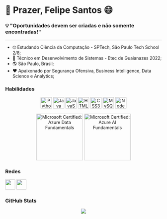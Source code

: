 👋 Prazer, Felipe Santos 😄
==============================

### 💡 "Oportunidades devem ser criadas e não somente encontradas!"
------------------------------------------------------------

* 🤓 Estudando Ciência da Computação - SPTech, São Paulo Tech School 2/8;
* 🤖 Técnico em Desenvolvimento de Sistemas - Etec de Guaianazes 2022;
* 🌎 São Paulo, Brasil;
* ❤️ Apaixonado por Segurança Ofensiva, Business Intelligence, Data Science e Analytics;

### Habilidades

<p align="center">
<a href="https://www.python.org/" target="_blank" rel="noreferrer"><img src="https://raw.githubusercontent.com/danielcranney/readme-generator/main/public/icons/skills/python-colored.svg" width="36" height="36" alt="Python" /></a>
<a href="https://www.oracle.com/java/" target="_blank" rel="noreferrer"><img src="https://raw.githubusercontent.com/danielcranney/readme-generator/main/public/icons/skills/java-colored.svg" width="36" height="36" alt="Java" /></a>
<a href="https://developer.mozilla.org/en-US/docs/Web/JavaScript" target="_blank" rel="noreferrer"><img src="https://raw.githubusercontent.com/danielcranney/readme-generator/main/public/icons/skills/javascript-colored.svg" width="36" height="36" alt="JavaScript" /></a>
<a href="https://developer.mozilla.org/en-US/docs/Glossary/HTML5" target="_blank" rel="noreferrer"><img src="https://raw.githubusercontent.com/danielcranney/readme-generator/main/public/icons/skills/html5-colored.svg" width="36" height="36" alt="HTML5" /></a>
<a href="https://www.w3.org/TR/CSS/#css" target="_blank" rel="noreferrer"><img src="https://raw.githubusercontent.com/danielcranney/readme-generator/main/public/icons/skills/css3-colored.svg" width="36" height="36" alt="CSS3" /></a>
<a href="https://www.mysql.com/" target="_blank" rel="noreferrer"><img src="https://raw.githubusercontent.com/danielcranney/readme-generator/main/public/icons/skills/mysql-colored.svg" width="36" height="36" alt="MySQL" /></a>
<a href="https://nodejs.org/pt-br" target="_blank" rel="noreferrer"><img src="https://raw.githubusercontent.com/danielcranney/readme-generator/main/public/icons/skills/nodejs-colored.svg" width="36" height="36" alt="Node JS" /></a>
</p>

<p align="center">
<a href="https://www.credly.com/badges/1b533ff8-529a-4fa1-8a32-989f5eba6d63" target="_blank" rel="noreferrer"><img src="https://images.credly.com/size/340x340/images/70eb1e3f-d4de-4377-a062-b20fb29594ea/azure-data-fundamentals-600x600.png" width="150" height="150" alt="Microsoft Certified: Azure Data Fundamentals" /></a>
<a href="https://www.credly.com/badges/62724d82-b553-4319-8be1-cd06b0b9cc96" target="_blank" rel="noreferrer"><img src="https://images.credly.com/size/340x340/images/4136ced8-75d5-4afb-8677-40b6236e2672/azure-ai-fundamentals-600x600.png" width="150" height="150" alt="Microsoft Certified: Azure AI Fundamentals" /></a>
</p>

### Redes

<p align="left"><a href="https://www.linkedin.com/in/felipesco" target="_blank" rel="noreferrer"><img src="https://raw.githubusercontent.com/danielcranney/readme-generator/main/public/icons/socials/linkedin.svg" width="32" height="32" /></a> <a href="http://www.medium.com/@felipesco" target="_blank" rel="noreferrer"><img src="https://raw.githubusercontent.com/danielcranney/readme-generator/main/public/icons/socials/medium.svg" width="32" height="32" /></a></p>

### GitHub Stats
<div align="center">
    <a href="https://github.com/FelipeSantos-cco">
        <img src="https://github-readme-streak-stats.herokuapp.com/?user=FelipeSantos-cco&stroke=ffffff&background=1c1917&ring=14b8a6&fire=14b8a6&currStreakNum=ffffff&currStreakLabel=14b8a6&sideNums=ffffff&sideLabels=ffffff&dates=ffffff&hide_border=true&locale=pt_BR&date_format=j%2Fn%5B%2FY%5D" />
    </a>
</div>
